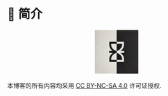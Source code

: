 # 📖 简介

<div align="center"><img src="./static/favicon.webp" alt="favicon" style="width: 20%;"></div>

<p xmlns:cc="http://creativecommons.org/ns#" xmlns:dct="http://purl.org/dc/terms/">
<span property="dct:title">本博客的所有内容</span>均采用 <a href="https://creativecommons.org/licenses/by-nc-sa/4.0/?ref=chooser-v1" target="_blank" rel="license noopener noreferrer" style="display:inline-block;">CC BY-NC-SA 4.0</a> 许可证授权.
</p>
